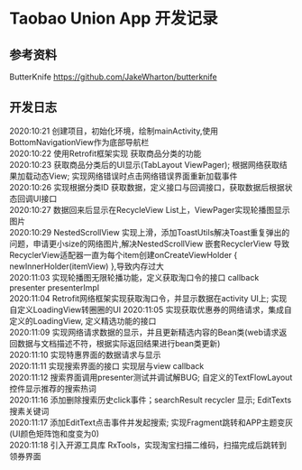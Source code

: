 # Taobao Union App 开发记录
## 参考资料  
  ButterKnife https://github.com/JakeWharton/butterknife
  
## 开发日志
  2020:10:21 创建项目，初始化环境，绘制mainActivity,使用BottomNavigationView作为底部导航栏  
  2020:10:22 使用Retrofit框架实现 获取商品分类的功能  
  2020:10:23 获取商品分类后的UI显示(TabLayout ViewPager); 根据网络获取结果加载动态View; 实现网络错误时点击网络错误界面重新加载事件  
  2020:10:26 实现根据分类ID 获取数据，定义接口与回调接口，获取数据后根据状态回调UI接口  
  2020:10:27 数据回来后显示在RecycleView List上，ViewPager实现轮播图显示图片  
  2020:10:29 NestedScrollView 实现上滑，添加ToastUtils解决Toast重复弹出的问题，申请更小size的网络图片,解决NestedScrollView 嵌套RecyclerView 导致RecyclerView适配器一直为每个item创建onCreateViewHolder { newInnerHolder(itemView) },导致内存过大  
  2020:11:03 实现轮播图无限轮播功能，定义获取淘口令的接口 callback presenter presenterImpl  
  2020:11:04 Retrofit网络框架实现获取淘口令，并显示数据在activity UI上; 实现自定义LoadingView转圈圈的UI
  2020:11:05 实现获取优惠券的网络请求，集成自定义的LoadingView, 定义精选功能的接口  
  2020:11:09 实现网络请求数据的显示，并且更新精选内容的Bean类(web请求返回数据与文档描述不符，根据实际返回结果进行bean类更新)  
  2020:11:10 实现特惠界面的数据请求与显示  
  2020:11:11 实现搜索界面的接口 实现层与view callback  
  2020:11:12 搜索界面调用presenter测试并调试解BUG; 自定义的TextFlowLayout控件显示推荐的搜索热词  
  2020:11:16 添加删除搜索历史click事件；searchResult recycler 显示; EditTexts搜素关键词  
  2020:11:17 添加EditText点击事件并发起搜索; 实现Fragment跳转和APP主题变灰(UI颜色矩阵饱和度变为0)  
  2020:11:18 引入开源工具库 RxTools，实现淘宝扫描二维码，扫描完成后跳转到领券界面  
  
